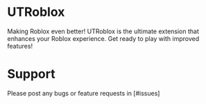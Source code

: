 # UTRoblox

Making Roblox even better! UTRoblox is the ultimate extension that enhances your Roblox experience. Get ready to play with improved features!






# Support
Please post any bugs or feature requests in [#issues]
